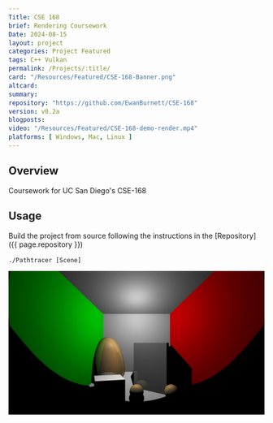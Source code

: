 ```yaml
---
Title: CSE 168
brief: Rendering Coursework
Date: 2024-08-15
layout: project
categories: Project Featured 
tags: C++ Vulkan
permalink: /Projects/:title/
card: "/Resources/Featured/CSE-168-Banner.png"
altcard: 
summary:
repository: "https://github.com/EwanBurnett/CSE-168"
version: v0.2a
blogposts:
video: "/Resources/Featured/CSE-168-demo-render.mp4"
platforms: [ Windows, Mac, Linux ]
---
```

## Overview
Coursework for UC San Diego's CSE-168

## Usage
Build the project from source following the instructions in the [Repository]({{ page.repository }})

```
./Pathtracer [Scene]
```

![An Example Render](/Resources/Featured/CSE-168-Cornell-Box.png)


